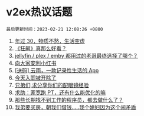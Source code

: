 # v2ex热议话题

`最后更新时间：2023-02-21 12:08:26 +0800`

1. [年过 30，物质不愁，生活空虚](https://www.v2ex.com/t/917652)
1. [《狂飙》真那么好看？](https://www.v2ex.com/t/917608)
1. [jellyfin / plex / emby 都用过的老哥最终选择了哪个？](https://www.v2ex.com/t/917723)
1. [向大家安利小红书](https://www.v2ex.com/t/917797)
1. [[送码] 云雨，一款记录性生活的 App](https://www.v2ex.com/t/917758)
1. [今天入职被开除了](https://www.v2ex.com/t/917566)
1. [兄弟们,求分享你们的配眼镜经验](https://www.v2ex.com/t/917805)
1. [求助：家宽跑 PT，还有什么能优化的嘛](https://www.v2ex.com/t/917695)
1. [那些长期找不到工作的程序员，都去做什么了？](https://www.v2ex.com/t/917607)
1. [我弟要买房，朝我们借钱.....我个媳妇因为这个闹矛盾](https://www.v2ex.com/t/917858)

